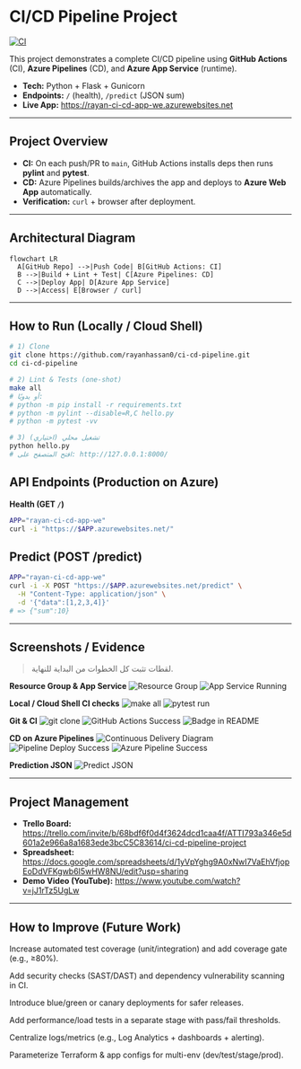 # CI/CD Pipeline Project
[![CI](https://github.com/rayanhassan0/ci-cd-pipeline/actions/workflows/python-app.yml/badge.svg?branch=main)](https://github.com/rayanhassan0/ci-cd-pipeline/actions/workflows/python-app.yml)

This project demonstrates a complete CI/CD pipeline using **GitHub Actions** (CI), **Azure Pipelines** (CD), and **Azure App Service** (runtime).

- **Tech:** Python + Flask + Gunicorn  
- **Endpoints:** `/` (health), `/predict` (JSON sum)  
- **Live App:** https://rayan-ci-cd-app-we.azurewebsites.net

---

## Project Overview
- **CI:** On each push/PR to `main`, GitHub Actions installs deps then runs **pylint** and **pytest**.
- **CD:** Azure Pipelines builds/archives the app and deploys to **Azure Web App** automatically.
- **Verification:** `curl` + browser after deployment.

---

## Architectural Diagram
```mermaid
flowchart LR
  A[GitHub Repo] -->|Push Code| B[GitHub Actions: CI]
  B -->|Build + Lint + Test| C[Azure Pipelines: CD]
  C -->|Deploy App| D[Azure App Service]
  D -->|Access| E[Browser / curl]
  ``` 
  ---

## How to Run (Locally / Cloud Shell)

```bash
# 1) Clone
git clone https://github.com/rayanhassan0/ci-cd-pipeline.git
cd ci-cd-pipeline

# 2) Lint & Tests (one-shot)
make all
# أو يدويًا:
# python -m pip install -r requirements.txt
# python -m pylint --disable=R,C hello.py
# python -m pytest -vv

# 3) تشغيل محلي (اختياري)
python hello.py
# افتح المتصفح على: http://127.0.0.1:8000/
```
## API Endpoints (Production on Azure)

**Health (GET `/`)**
```bash
APP="rayan-ci-cd-app-we"
curl -i "https://$APP.azurewebsites.net/"
```

## Predict (POST /predict)
```bash
APP="rayan-ci-cd-app-we"
curl -i -X POST "https://$APP.azurewebsites.net/predict" \
  -H "Content-Type: application/json" \
  -d '{"data":[1,2,3,4]}'
# => {"sum":10}
```
---

## Screenshots / Evidence

> لقطات تثبت كل الخطوات من البداية للنهاية.

**Resource Group & App Service**
![Resource Group](images/resource-group-overview.png)
![App Service Running](images/app-service-running.png)

**Local / Cloud Shell CI checks**
![make all](images/make-all.png)
![pytest run](images/pytest-run.png)

**Git & CI**
![git clone](images/git-clone.png)
![GitHub Actions Success](images/github-actions-success.png)
![Badge in README](images/badge.png)

**CD on Azure Pipelines**
![Continuous Delivery Diagram](images/continuous-delivery.png)
![Pipeline Deploy Success](images/pipeline-deploy-success.png)
![Azure Pipeline Success](images/azure-pipeline-success.png)

**Prediction JSON**
![Predict JSON](images/predict-json.png)

---

## Project Management

- **Trello Board:** <https://trello.com/invite/b/68bdf6f0d4f3624dcd1caa4f/ATTI793a346e5d601a2e966a8a1683ede3bcC5C83614/ci-cd-pipeline-project>  
- **Spreadsheet:** <https://docs.google.com/spreadsheets/d/1yVpYghg9A0xNwI7VaEhVfjopEoDdVFKgwb6I5wHW8NU/edit?usp=sharing>  
- **Demo Video (YouTube):** <https://www.youtube.com/watch?v=jJ1rTz5UgLw>

---

## How to Improve (Future Work)

Increase automated test coverage (unit/integration) and add coverage gate (e.g., ≥80%).

Add security checks (SAST/DAST) and dependency vulnerability scanning in CI.

Introduce blue/green or canary deployments for safer releases.

Add performance/load tests in a separate stage with pass/fail thresholds.

Centralize logs/metrics (e.g., Log Analytics + dashboards + alerting).

Parameterize Terraform & app configs for multi-env (dev/test/stage/prod).

